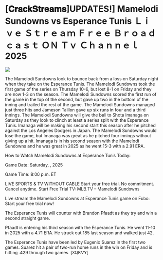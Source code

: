 # [𝐂𝐫𝐚𝐜𝐤𝐒𝐭𝐫𝐞𝐚𝐦𝐬]UPDATES!] Mamelodi Sundowns vs Esperance Tunis Ｌｉｖｅ Ｓｔｒｅａｍ Ｆｒｅｅ Ｂｒｏａｄｃａｓｔ ＯＮ Ｔｖ Ｃｈａｎｎｅｌ  2025  
  
  
[![](https://i.imgur.com/qSNzIqt.png)](https://movie.rssnews.media/krKYXzonW.php)  
  
The Mamelodi Sundowns look to bounce back from a loss on Saturday night when they take on the Esperance Tunis. The Mamelodi Sundowns took the first game of the series on Thursday 10-6, but lost 8-1 on Friday and they are now 1-3 on the season. The Mamelodi Sundowns scored the first run of the game in the top of the second, but gave up two in the bottom of the inning and trailed the rest of the game. The Mamelodi Sundowns managed just three hits and Jameson Taillon gave up six runs in four and a third innings. The Mamelodi Sundowns will give the ball to Shota Imanaga on Saturday as they look to clinch at least a series split with the Esperance Tunis. Imanaga will be making his second start this season after he pitched against the Los Angeles Dodgers in Japan. The Mamelodi Sundowns would lose the game, but Imanaga was great as he pitched four innings without giving up a hit. Imanaga is in his second season with the Mamelodi Sundowns and he was great in 2025 as he went 15-3 with a 2.91 ERA.

How to Watch Mamelodi Sundowns at Esperance Tunis Today:

Game Date: Saturday, , 2025

Game Time: 8:00 p.m. ET

LIVE SPORTS & TV WITHOUT CABLE
Start your free trial. No commitment. Cancel anytime.
Start Free Trial
TV: MLB.TV – Mamelodi Sundowns

Live stream the Mamelodi Sundowns at Esperance Tunis game on Fubo: Start your free trial now!

The Esperance Tunis will counter with Brandon Pfaadt as they try and win a second straight game.

Pfaadt is entering his third season with the Esperance Tunis. He went 11-10 in 2025 with a 4.71 ERA. He struck out 185 last season and walked just 42.

The Esperance Tunis have been led by Eugenio Suarez in the first two games. Suarez hit a pair of two-run home runs in the win on Friday and is hitting .429 through two games. [XQKVY]